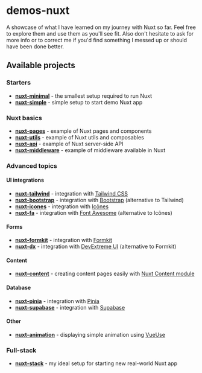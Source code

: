 # demos-nuxt
A showcase of what I have learned on my journey with Nuxt so far. Feel free to explore them and use them as you'll see fit. Also don't hesitate to ask for more info or to correct me if you'd find something I messed up or should have been done better.

## Available projects
### Starters
- [**nuxt-minimal**](https://github.com/AloisSeckar/demos-nuxt/tree/main/nuxt-minimal) - the smallest setup required to run Nuxt
- [**nuxt-simple**](https://github.com/AloisSeckar/demos-nuxt/tree/main/nuxt-simple) - simple setup to start demo Nuxt app
### Nuxt basics
- [**nuxt-pages**](https://github.com/AloisSeckar/demos-nuxt/tree/main/nuxt-pages) - example of Nuxt pages and components
- [**nuxt-utils**](https://github.com/AloisSeckar/demos-nuxt/tree/main/nuxt-utils) - example of Nuxt utils and composables
- [**nuxt-api**](https://github.com/AloisSeckar/demos-nuxt/tree/main/nuxt-api) - example of Nuxt server-side API
- [**nuxt-middleware**](https://github.com/AloisSeckar/demos-nuxt/tree/main/nuxt-middleware) - example of middleware available in Nuxt
### Advanced topics
#### UI integrations
- [**nuxt-tailwind**](https://github.com/AloisSeckar/demos-nuxt/tree/main/nuxt-tailwind) - integration with [Tailwind CSS](https://tailwindcss.com/)
- [**nuxt-bootstrap**](https://github.com/AloisSeckar/demos-nuxt/tree/main/nuxt-bootstrap) - integration with [Bootstrap](https://getbootstrap.com/) (alternative to Tailwind)
- [**nuxt-icones**](https://github.com/AloisSeckar/demos-nuxt/tree/main/nuxt-fa) - integration with [Icônes](https://icones.js.org/)
- [**nuxt-fa**](https://github.com/AloisSeckar/demos-nuxt/tree/main/nuxt-fa) - integration with [Font Awesome](https://fontawesome.com/) (alternative to Icônes)

#### Forms
- [**nuxt-formkit**](https://github.com/AloisSeckar/demos-nuxt/tree/main/nuxt-formkit) - integration with [Formkit](https://formkit.com/)
- [**nuxt-dx**](https://github.com/AloisSeckar/demos-nuxt/tree/main/nuxt-dx) - integration with [DevExtreme UI](https://js.devexpress.com/) (alternative to Formkit)
#### Content
- [**nuxt-content**](https://github.com/AloisSeckar/demos-nuxt/tree/main/nuxt-content) - creating content pages easily with [Nuxt Content module](https://content.nuxtjs.org/)

#### Database
- [**nuxt-pinia**](https://github.com/AloisSeckar/demos-nuxt/tree/main/nuxt-pinia) - integration with [Pinia](https://pinia.vuejs.org/)
- [**nuxt-supabase**](https://github.com/AloisSeckar/demos-nuxt/tree/main/nuxt-supabase) - integration with [Supabase](https://supabase.com/)

#### Other
- [**nuxt-animation**](https://github.com/AloisSeckar/demos-nuxt/tree/main/nuxt-animation) - displaying simple animation using [VueUse](https://vueuse.org/)

### Full-stack
- [**nuxt-stack**](https://github.com/AloisSeckar/demos-nuxt/tree/main/nuxt-stack) - my ideal setup for starting new real-world Nuxt app
